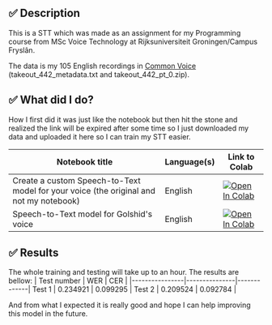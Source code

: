 
## ✅ Description
This is a STT which was made as an assignment for my Programming course from MSc Voice Technology at Rijksuniversiteit Groningen/Campus Fryslân.

The data is my 105 English recordings in [Common Voice](https://commonvoice.mozilla.org/en) (takeout_442_metadata.txt and takeout_442_pt_0.zip).


## ✅ What did I do?
How I first did it was just like the notebook but then hit the stone and realized the link will be expired after some time so I just downloaded my data and uploaded it here so I can train my STT easier. 

| Notebook title | Language(s) | Link to Colab |
|----------------|---------------|-------------|
| Create a custom Speech-to-Text model for your voice (the original and not my notebook) | English | [![Open In Colab](https://colab.research.google.com/assets/colab-badge.svg)](https://colab.research.google.com/github/coqui-ai/STT/blob/main/notebooks/train_personal_model_with_common_voice.ipynb) |
| Speech-to-Text model for Golshid's voice | English | [![Open In Colab](https://colab.research.google.com/assets/colab-badge.svg)](https://colab.research.google.com/gist/Golesheed/f4160b891d7d1ec22fac89bc05a3f4fc/golshid-s-personal-model-with-common-voice.ipynb?authuser=1) |

## ✅ Results
The whole training and testing will take up to an hour. The results are bellow:
| Test number | WER | CER |
|----------------|---------------|-------------|
Test 1 |  0.234921 | 0.099295 |
Test 2 |  0.209524 | 0.092784 |

And from what I expected it is really good and hope I can help improving this model in the future.

